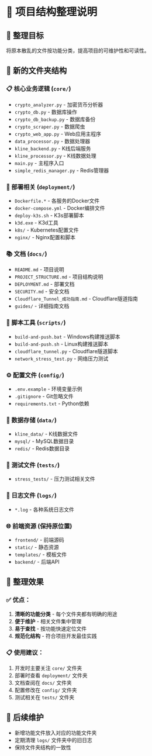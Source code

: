 # 📁 项目结构整理说明

## 🎯 整理目标
将原本散乱的文件按功能分类，提高项目的可维护性和可读性。

## 📂 新的文件夹结构

### 📋 核心业务逻辑 (`core/`)
- `crypto_analyzer.py` - 加密货币分析器
- `crypto_db.py` - 数据库操作
- `crypto_db_backup.py` - 数据库备份
- `crypto_scraper.py` - 数据爬虫
- `crypto_web_app.py` - Web应用主程序
- `data_processor.py` - 数据处理器
- `kline_backend.py` - K线后端服务
- `kline_processor.py` - K线数据处理
- `main.py` - 主程序入口
- `simple_redis_manager.py` - Redis管理器

### 🚀 部署相关 (`deployment/`)
- `Dockerfile.*` - 各服务的Docker文件
- `docker-compose.yml` - Docker编排文件
- `deploy-k3s.sh` - K3s部署脚本
- `k3d.exe` - K3d工具
- `k8s/` - Kubernetes配置文件
- `nginx/` - Nginx配置和脚本

### 📚 文档 (`docs/`)
- `README.md` - 项目说明
- `PROJECT_STRUCTURE.md` - 项目结构说明
- `DEPLOYMENT.md` - 部署文档
- `SECURITY.md` - 安全文档
- `Cloudflare_Tunnel_成功指南.md` - Cloudflare隧道指南
- `guides/` - 详细指南文档

### 🔧 脚本工具 (`scripts/`)
- `build-and-push.bat` - Windows构建推送脚本
- `build-and-push.sh` - Linux构建推送脚本
- `cloudflare_tunnel.py` - Cloudflare隧道脚本
- `network_stress_test.py` - 网络压力测试

### ⚙️ 配置文件 (`config/`)
- `.env.example` - 环境变量示例
- `.gitignore` - Git忽略文件
- `requirements.txt` - Python依赖

### 💾 数据存储 (`data/`)
- `kline_data/` - K线数据文件
- `mysql/` - MySQL数据目录
- `redis/` - Redis数据目录

### 🧪 测试文件 (`tests/`)
- `stress_tests/` - 压力测试相关文件

### 📝 日志文件 (`logs/`)
- `*.log` - 各种系统日志文件

### 🌐 前端资源 (保持原位置)
- `frontend/` - 前端源码
- `static/` - 静态资源
- `templates/` - 模板文件
- `backend/` - 后端API

## 🎉 整理效果

### ✅ 优点：
1. **清晰的功能分类** - 每个文件夹都有明确的用途
2. **便于维护** - 相关文件集中管理
3. **易于查找** - 按功能快速定位文件
4. **规范化结构** - 符合项目开发最佳实践

### 📋 使用建议：
1. 开发时主要关注 `core/` 文件夹
2. 部署时查看 `deployment/` 文件夹
3. 文档查阅在 `docs/` 文件夹
4. 配置修改在 `config/` 文件夹
5. 测试相关在 `tests/` 文件夹

## 🔄 后续维护
- 新增功能文件放入对应的功能文件夹
- 定期清理 `logs/` 文件夹中的旧日志
- 保持文件夹结构的一致性